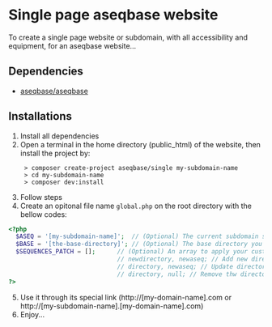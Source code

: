 # Single page aseqbase website
To create a single page website or subdomain, with all accessibility and equipment, for an aseqbase website...
## Dependencies
* <a href="http://github.com//aseqbase/aseqbase">aseqbase/aseqbase</a>
## Installations
1. Install all dependencies
2. Open a terminal in the home directory (public_html) of the website, then install the project by:
   ``` shell
 	> composer create-project aseqbase/single my-subdomain-name
	> cd my-subdomain-name
 	> composer dev:install
   ```
3. Follow steps
4. Create an opitonal file name `global.php` on the root directory with the bellow codes:
  ``` php
  <?php
	$ASEQ = '[my-subdomain-name]'; 	// (Optional) The current subdomain sequence or leave null if this file is in the root directory
	$BASE = '[the-base-directory]'; // (Optional) The base directory you want to inherit all properties except what you changed
	$SEQUENCES_PATCH = []; 		// (Optional) An array to apply your custom changes in \_::$Sequences
								// newdirectory, newaseq; // Add new directory to the \_::$Sequences
								// directory, newaseq; // Update directory in the \_::$Sequences
								// directory, null; // Remove thw directory from the \_::$Sequences
  ?>
  ```
5. Use it through its special link (http://[my-domain-name].com or http://[my-subdomain-name].[my-domain-name].com)
6. Enjoy...
